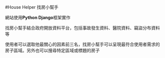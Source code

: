 #House Helper 找房小幫手

網站使用**Python Django**框架實作

找房小幫手結合政府開放資料平台，包括事故發生資料、醫院資料、竊盜分布資料等

使用者可以選取他最關心的因素前三名，找房小幫手可以呈現最符合使用者需求的房子區域。另外也可以搜尋特定區域或標題的房子




